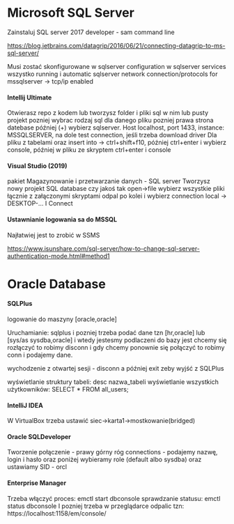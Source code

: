 # Microsoft SQL Server

Zainstaluj SQL server 2017 developer - sam command line

https://blog.jetbrains.com/datagrip/2016/06/21/connecting-datagrip-to-ms-sql-server/

Musi zostać skonfigurowane w sqlserver configuration w sqlserver services wszystko running i automatic
sqlserver network connection/protocols for mssqlserver -> tcp/ip enabled

#### Intellij Ultimate
Otwierasz repo z kodem lub tworzysz folder i pliki sql w nim lub pusty projekt pozniej wybrac rodzaj sql dla danego pliku pozniej prawa strona datebase później (+) wybierz sqlserver. Host localhost, port 1433, instance: MSSQLSERVER, na dole test connection, jeśli trzeba download driver
Dla pliku z tabelami oraz insert into -> ctrl+shift+f10, później ctrl+enter i wybierz console, później w pliku ze skryptem ctrl+enter i console

#### Visual Studio (2019) 
pakiet Magazynowanie i przetwarzanie danych - SQL server
Tworzysz nowy projekt SQL database czy jakoś tak
open->file wybierz wszystkie pliki łącznie z załączonymi skryptami
odpal po kolei i wybierz connection local -> DESKTOP-... I Connect

#### Ustawnianie logowania sa do MSSQL
Najłatwiej jest to zrobić w SSMS

https://www.isunshare.com/sql-server/how-to-change-sql-server-authentication-mode.html#method1


# Oracle Database

#### SQLPlus

logowanie do maszyny [oracle,oracle]

Uruchamianie: sqlplus i pozniej trzeba podać dane tzn [hr,oracle] lub [sys/as sysdba,oracle]
i wtedy jestesmy podlaczeni do bazy jest chcemy się rozłączyć to robimy disconn i gdy chcemy ponownie się połączyć to robimy conn i podajemy dane.

wychodzenie z otwartej sesji - disconn a później exit zeby wyjść z SQLPlus

wyświetlanie struktury tabeli: desc nazwa_tabeli
wyświetlanie wszystkich użytkowników: SELECT * FROM all_users;

#### IntelliJ IDEA
W VirtualBox trzeba ustawić siec->karta1->mostkowanie(bridged)

#### Oracle SQLDeveloper
Tworzenie połączenie - prawy górny róg connections - podajemy nazwę, login i hasło oraz poniżej wybieramy role (default albo sysdba) oraz ustawiamy SID - orcl

#### Enterprise Manager
Trzeba włączyć proces: emctl start dbconsole
sprawdzanie statusu: emctl status dbconsole
I pozniej trzeba w przeglądarce odpalic tzn: https://localhost:1158/em/console/
